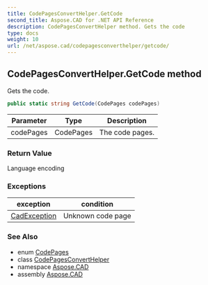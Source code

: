 ```yaml
---
title: CodePagesConvertHelper.GetCode
second_title: Aspose.CAD for .NET API Reference
description: CodePagesConvertHelper method. Gets the code
type: docs
weight: 10
url: /net/aspose.cad/codepagesconverthelper/getcode/
---
```

## CodePagesConvertHelper.GetCode method

Gets the code.

```csharp
public static string GetCode(CodePages codePages)
```

| Parameter | Type | Description |
| --- | --- | --- |
| codePages | CodePages | The code pages. |

### Return Value

Language encoding

### Exceptions

| exception | condition |
| --- | --- |
| [CadException](../../../aspose.cad.cadexceptions.imageformats/cadexception/) | Unknown code page |

### See Also

* enum [CodePages](../../codepages/)
* class [CodePagesConvertHelper](../)
* namespace [Aspose.CAD](../../../aspose.cad/)
* assembly [Aspose.CAD](../../../)


